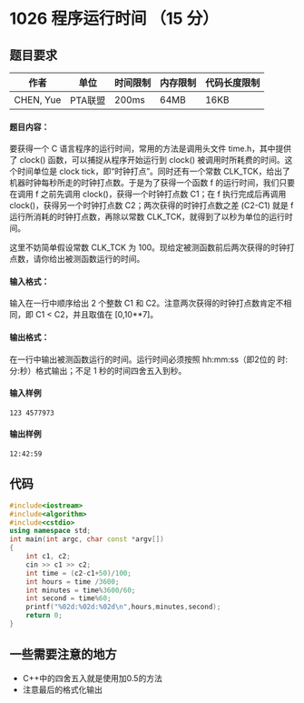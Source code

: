 # 1026 程序运行时间 （15 分）

## 题目要求
作者| 单位 | 时间限制 | 内存限制 | 代码长度限制|
-------- | --- | ---| --- | ---- |
CHEN, Yue |PTA联盟 |200ms | 64MB| 16KB

#### 题目内容：
要获得一个 C 语言程序的运行时间，常用的方法是调用头文件 time.h，其中提供了 clock() 函数，可以捕捉从程序开始运行到 clock() 被调用时所耗费的时间。这个时间单位是 clock tick，即“时钟打点”。同时还有一个常数 CLK_TCK，给出了机器时钟每秒所走的时钟打点数。于是为了获得一个函数 f 的运行时间，我们只要在调用 f 之前先调用 clock()，获得一个时钟打点数 C1；在 f 执行完成后再调用 clock()，获得另一个时钟打点数 C2；两次获得的时钟打点数之差 (C2-C1) 就是 f 运行所消耗的时钟打点数，再除以常数 CLK_TCK，就得到了以秒为单位的运行时间。

这里不妨简单假设常数 CLK_TCK 为 100。现给定被测函数前后两次获得的时钟打点数，请你给出被测函数运行的时间。

#### 输入格式：
输入在一行中顺序给出 2 个整数 C1 和 C2。注意两次获得的时钟打点数肯定不相同，即 C1 < C2，并且取值在 [0,10**7]。

#### 输出格式：
在一行中输出被测函数运行的时间。运行时间必须按照 hh:mm:ss（即2位的 时:分:秒）格式输出；不足 1 秒的时间四舍五入到秒。




#### 输入样例
```
123 4577973
```
#### 输出样例
```
12:42:59
```

## 代码
```c++
#include<iostream>
#include<algorithm>
#include<cstdio>
using namespace std;
int main(int argc, char const *argv[])
{
    int c1, c2;
    cin >> c1 >> c2;
    int time = (c2-c1+50)/100;
    int hours = time /3600;
    int minutes = time%3600/60;
    int second = time%60;
    printf("%02d:%02d:%02d\n",hours,minutes,second);
    return 0;
}
```
## 一些需要注意的地方
+ C++中的四舍五入就是使用加0.5的方法 
+ 注意最后的格式化输出
